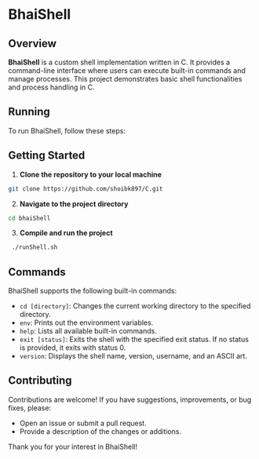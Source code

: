 # BhaiShell

## Overview

**BhaiShell** is a custom shell implementation written in C. It provides a command-line interface where users can execute built-in commands and manage processes. This project demonstrates basic shell functionalities and process handling in C.

## Running

To run BhaiShell, follow these steps:

## Getting Started

   1. **Clone the repository to your local machine**

   ```bash
   git clone https://github.com/shoibk897/C.git
   ```
   
   2. **Navigate to the project directory**

   ```bash
   cd bhaiShell
   ```
   
   3. **Compile and run the project**

   ```bash
    ./runShell.sh
   ```



## Commands

BhaiShell supports the following built-in commands:

- `cd [directory]`: Changes the current working directory to the specified directory.
- `env`: Prints out the environment variables.
- `help`: Lists all available built-in commands.
- `exit [status]`: Exits the shell with the specified exit status. If no status is provided, it exits with status 0.
- `version`: Displays the shell name, version, username, and an ASCII art.

## Contributing

Contributions are welcome! If you have suggestions, improvements, or bug fixes, please:

- Open an issue or submit a pull request.
- Provide a description of the changes or additions.

Thank you for your interest in BhaiShell!
